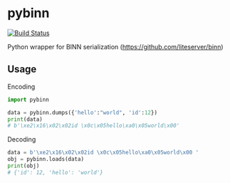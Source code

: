 pybinn
======
[![Build Status](https://app.travis-ci.com/meeron/pybinn.svg?branch=master)](https://app.travis-ci.com/meeron/pybinn)

Python wrapper for BINN serialization (https://github.com/liteserver/binn)

Usage
-----

Encoding

```python
import pybinn

data = pybinn.dumps({'hello':"world", 'id':12})
print(data)
# b'\xe2\x16\x02\x02id \x0c\x05hello\xa0\x05world\x00'
```

Decoding

```python
data = b'\xe2\x16\x02\x02id \x0c\x05hello\xa0\x05world\x00 '
obj = pybinn.loads(data)
print(obj)
# {'id': 12, 'hello': 'world'}
```
